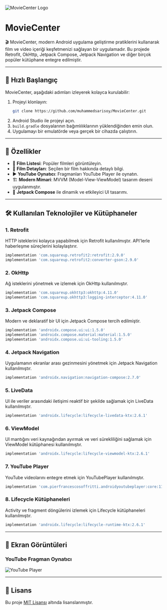 ![MovieCenter Logo](https://via.placeholder.com/150)

# MovieCenter

🎬 MovieCenter, modern Android uygulama geliştirme pratiklerini kullanarak film ve video içeriği keşfetmenizi sağlayan bir uygulamadır. Bu projede Retrofit, OkHttp, Jetpack Compose, Jetpack Navigation ve diğer birçok popüler kütüphane entegre edilmiştir.

---

## 🚀 Hızlı Başlangıç

MovieCenter, aşağıdaki adımları izleyerek kolayca kurulabilir:

1. Projeyi klonlayın:
    ```bash
    git clone https://github.com/muhammedsarisoy/MovieCenter.git
    ```
2. Android Studio ile projeyi açın.
3. `build.gradle` dosyalarının bağımlılıklarının yüklendiğinden emin olun.
4. Uygulamayı bir emulatörde veya gerçek bir cihazda çalıştırın.

---

## 🎥 Özellikler
- 🎥 **Film Listesi**: Popüler filmleri görüntüleyin.
- 📖 **Film Detayları**: Seçilen bir film hakkında detaylı bilgi.
- ▶️ **YouTube Oynatıcı**: Fragmanları YouTube Player ile oynatın.
- 🏗️ **Modern Mimari**: MVVM (Model-View-ViewModel) tasarım deseni uygulanmıştır.
- 🎨 **Jetpack Compose** ile dinamik ve etkileyici UI tasarımı.

---

## 🛠️ Kullanılan Teknolojiler ve Kütüphaneler

### 1. Retrofit
HTTP isteklerini kolayca yapabilmek için Retrofit kullanılmıştır. API'lerle haberleşme süreçlerini kolaylaştırır.
```gradle
implementation 'com.squareup.retrofit2:retrofit:2.9.0'
implementation 'com.squareup.retrofit2:converter-gson:2.9.0'
```

### 2. OkHttp
Ağ isteklerini yönetmek ve izlemek için OkHttp kullanılmıştır.
```gradle
implementation 'com.squareup.okhttp3:okhttp:4.11.0'
implementation 'com.squareup.okhttp3:logging-interceptor:4.11.0'
```

### 3. Jetpack Compose
Modern ve deklaratif bir UI için Jetpack Compose tercih edilmiştir.
```gradle
implementation 'androidx.compose.ui:ui:1.5.0'
implementation 'androidx.compose.material:material:1.5.0'
implementation 'androidx.compose.ui:ui-tooling:1.5.0'
```

### 4. Jetpack Navigation
Uygulamanın ekranlar arası gezinmesini yönetmek için Jetpack Navigation kullanılmıştır.
```gradle
implementation 'androidx.navigation:navigation-compose:2.7.0'
```

### 5. LiveData
UI ile veriler arasındaki iletişimi reaktif bir şekilde sağlamak için LiveData kullanılmıştır.
```gradle
implementation 'androidx.lifecycle:lifecycle-livedata-ktx:2.6.1'
```

### 6. ViewModel
UI mantığını veri kaynağından ayırmak ve veri sürekliliğini sağlamak için ViewModel kütüphanesi kullanılmıştır.
```gradle
implementation 'androidx.lifecycle:lifecycle-viewmodel-ktx:2.6.1'
```

### 7. YouTube Player
YouTube videolarını entegre etmek için YouTubePlayer kullanılmıştır.
```gradle
implementation 'com.pierfrancescosoffritti.androidyoutubeplayer:core:11.1.0'
```

### 8. Lifecycle Kütüphaneleri
Activity ve fragment döngülerini izlemek için Lifecycle kütüphaneleri kullanılmıştır.
```gradle
implementation 'androidx.lifecycle:lifecycle-runtime-ktx:2.6.1'
```

---

## 📸 Ekran Görüntüleri

### YouTube Fragman Oynatıcı
![YouTube Player](https://www.youtube.com/shorts/vPZDKscaO30)

---

## 🔖 Lisans
Bu proje [MIT Lisansı](LICENSE) altında lisanslanmıştır.

